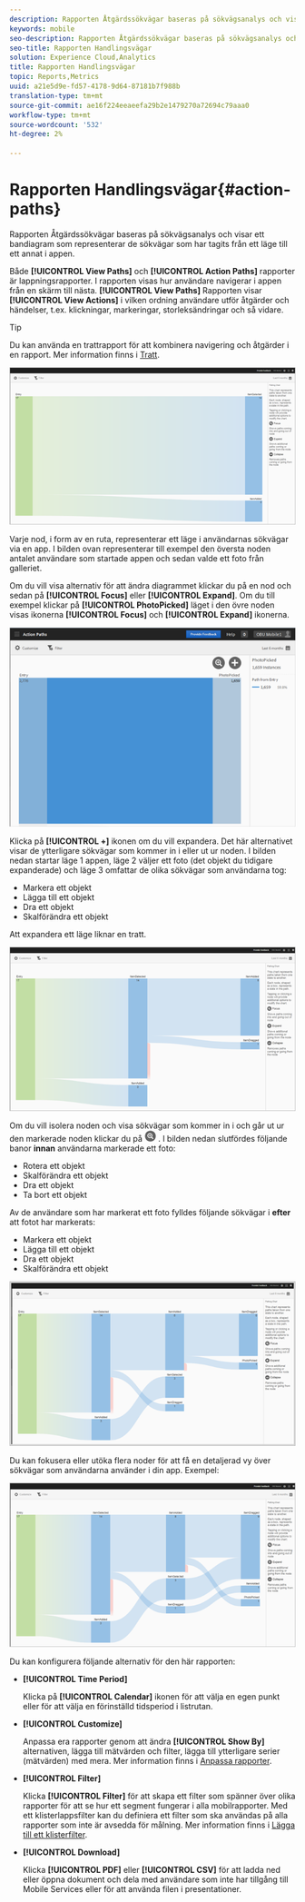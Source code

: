 ```yaml
---
description: Rapporten Åtgärdssökvägar baseras på sökvägsanalys och visar ett bandiagram som representerar de sökvägar som har tagits från ett läge till ett annat i appen.
keywords: mobile
seo-description: Rapporten Åtgärdssökvägar baseras på sökvägsanalys och visar ett bandiagram som representerar de sökvägar som har tagits från ett läge till ett annat i appen.
seo-title: Rapporten Handlingsvägar
solution: Experience Cloud,Analytics
title: Rapporten Handlingsvägar
topic: Reports,Metrics
uuid: a21e5d9e-fd57-4178-9d64-87181b7f988b
translation-type: tm+mt
source-git-commit: ae16f224eeaeefa29b2e1479270a72694c79aaa0
workflow-type: tm+mt
source-wordcount: '532'
ht-degree: 2%

---
```



# Rapporten Handlingsvägar{#action-paths}

Rapporten Åtgärdssökvägar baseras på sökvägsanalys och visar ett bandiagram som representerar de sökvägar som har tagits från ett läge till ett annat i appen.

Både **[!UICONTROL View Paths]** och **[!UICONTROL Action Paths]** rapporter är lappningsrapporter. I rapporten visas hur användare navigerar i appen från en skärm till nästa. **[!UICONTROL View Paths]** Rapporten visar **[!UICONTROL View Actions]** i vilken ordning användare utför åtgärder och händelser, t.ex. klickningar, markeringar, storleksändringar och så vidare.

>[!TIP]
>
>Du kan använda en trattrapport för att kombinera navigering och åtgärder i en rapport. Mer information finns i [Tratt](/help/using/usage/reports-funnel.md).

![](assets/action_paths.png)

Varje nod, i form av en ruta, representerar ett läge i användarnas sökvägar via en app. I bilden ovan representerar till exempel den översta noden antalet användare som startade appen och sedan valde ett foto från galleriet.

Om du vill visa alternativ för att ändra diagrammet klickar du på en nod och sedan på **[!UICONTROL Focus]** eller **[!UICONTROL Expand]**. Om du till exempel klickar på **[!UICONTROL PhotoPicked]** läget i den övre noden visas ikonerna **[!UICONTROL Focus]** och **[!UICONTROL Expand]** ikonerna.

![](assets/action_paths_icons.png)

Klicka på **[!UICONTROL +]** ikonen om du vill expandera. Det här alternativet visar de ytterligare sökvägar som kommer in i eller ut ur noden. I bilden nedan startar läge 1 appen, läge 2 väljer ett foto (det objekt du tidigare expanderade) och läge 3 omfattar de olika sökvägar som användarna tog:

* Markera ett objekt
* Lägga till ett objekt
* Dra ett objekt
* Skalförändra ett objekt

Att expandera ett läge liknar en tratt.

![åtgärdsbana expandera](assets/action_paths_expand.png)

Om du vill isolera noden och visa sökvägar som kommer in i och går ut ur den markerade noden klickar du på ![fokusikonen](assets/icon_focus.png) . I bilden nedan slutfördes följande banor **innan** användarna markerade ett foto:

* Rotera ett objekt
* Skalförändra ett objekt
* Dra ett objekt
* Ta bort ett objekt

Av de användare som har markerat ett foto fylldes följande sökvägar i **efter** att fotot har markerats:

* Markera ett objekt
* Lägga till ett objekt
* Dra ett objekt
* Skalförändra ett objekt

![åtgärdssökvägfokus](assets/action_paths_focus.png)

Du kan fokusera eller utöka flera noder för att få en detaljerad vy över sökvägar som användarna använder i din app. Exempel:

![åtgärdsbana flera](assets/action_paths_mult.png)

Du kan konfigurera följande alternativ för den här rapporten:

* **[!UICONTROL Time Period]**

   Klicka på **[!UICONTROL Calendar]** ikonen för att välja en egen punkt eller för att välja en förinställd tidsperiod i listrutan.

* **[!UICONTROL Customize]**

   Anpassa era rapporter genom att ändra **[!UICONTROL Show By]** alternativen, lägga till mätvärden och filter, lägga till ytterligare serier (mätvärden) med mera. Mer information finns i [Anpassa rapporter](/help/using/usage/reports-customize/reports-customize.md).

* **[!UICONTROL Filter]**

   Klicka **[!UICONTROL Filter]** för att skapa ett filter som spänner över olika rapporter för att se hur ett segment fungerar i alla mobilrapporter. Med ett klisterlappsfilter kan du definiera ett filter som ska användas på alla rapporter som inte är avsedda för målning. Mer information finns i [Lägga till ett klisterfilter](/help/using/usage/reports-customize/t-sticky-filter.md).

* **[!UICONTROL Download]**

   Klicka **[!UICONTROL PDF]** eller **[!UICONTROL CSV]** för att ladda ned eller öppna dokument och dela med användare som inte har tillgång till Mobile Services eller för att använda filen i presentationer.